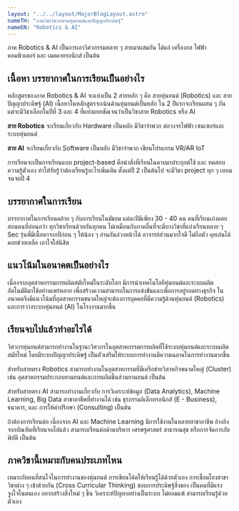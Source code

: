 ```yaml
---
layout: "../../layout/MajorBlogLayout.astro"
nameTH: "ภาควิชาวิศวกรรมหุ่นยนต์และปัญญาประดิษฐ์"
nameEN: "Robotics & AI"
---
```



ภาค Robotics & AI เป็นการเอาวิศวกรรมหลาย ๆ สายมาผสมกัน ได้แก่ เครื่องกล ไฟฟ้า คอมพิวเตอร์ และ เมคคาทรอนิกส์ เป็นต้น

## เนื้อหา บรรยากาศในการเรียนเป็นอย่างไร
หลักสูตรของภาค Robotics & AI จะแบ่งเป็น 2 สายหลัก ๆ คือ สายหุ่นยนต์ (Robotics) และ สายปัญญาประดิษฐ์ (AI) เนื้อหาในหลักสูตรจะเน้นด้านหุ่นยนต์เป็นหลัก ใน 2 ปีแรกจะเรียนผสม ๆ กัน แต่จะมีวิชาเลือกในปีที่ 3 และ 4 ที่แบ่งแยกชัดเจนว่าเป็นวิชาสาย Robotics หรือ AI

**สาย Robotics** จะเรียนเกี่ยวกับ Hardware เป็นหลัก มีวิชาจำพวก ต่อวงจรไฟฟ้า เซนเซอร์และระบบหุ่นยนต์

**สาย AI** จะเรียนเกี่ยวกับ Software เป็นหลัก มีวิชาจำพวก เขียนโปรแกรม VR/AR IoT

การเรียนจะเป็นการเรียนแบบ project-based คือนำสิ่งที่เรียนในคาบมาประยุกต์ใช้ และ ทดสอบความรู้ตัวเอง ทำให้รับรู้ว่าต้องเรืยนรู้อะไรเพิ่มเติม ตั้งแต่ปี 2 เป็นต้นไป จะมีวิชา project ทุก ๆ เทอม จนจบปี 4


## บรรยากาศในการเรียน
บรรยากาศในการเรียนคล้าย ๆ กับการเรียนในมัธยม แต่ละปีมีเพียง 30 - 40 คน คนที่เรียนเก่งคอยสอนคนที่อ่อนกว่า ทุกวิชาเรียนด้วยกันทุกคน ไม่เหมือนกับภาคอื่นที่จะมีบางวิชาที่แบ่งเรียนหลาย ๆ Sec รุ่นพี่มีเนื้อหาจากปีก่อน ๆ ให้น้อง ๆ อ่านกันล่วงหน้าได้ อาจารย์ส่วนมากใจดี ไม่ถือตัว คุยเล่นได้ คอยช่วยเหลือ เอาใจใส่นิสิต


## แนวโน้มในอนาคตเป็นอย่างไร
เนื่องจากอุตสาหกรรมการผลิตสมัยใหม่ในระดับโลก มีการนำเทคโนโลยีหุ่นยนต์และระบบผลิตอัตโนมัติมาใช้อย่างแพร่หลาย เพื่อสร้างความสามารถในการแข่งขันและเพื่อการอยู่รอดทางธุรกิจ ในอนาคตจึงมีแนวโน้มที่อุตสาหกรรมขนาดใหญ่จะต้องการบุคคลที่มีความรู้ด้านหุ่นยนต์ (Robotics) และการวางระบบหุ่นยนต์ (AI) ในโรงงานมากขึ้น


## เรียนจบไปแล้วทำอะไรได้
วิศวกรหุ่นยนต์สามารถทำงานในฐานะวิศวกรในอุตสาหกรรมการผลิตที่ใช้ระบบหุ่นยนต์และระบบผลิตสมัยใหม่ โดยมีระบบปัญญาประดิษฐ์ เป็นตัวเสริมให้ระบบการทำงานมีความฉลาดในการทำงานมากขึ้น

สำหรับสายตรง Robotics สามารถทำงานในอุตสาหกรรมที่มีเครือข่ายวิสาหกิจขนาดใหญ่ (Cluster)  เช่น อุตสาหกรรมประกอบยานยนต์และการผลิตชิ้นส่วนยานยนต์ เป็นต้น

สำหรับสายตรง AI สามารถทำงานเกี่ยวกับ การวิเคราะห์ข้อมูล (Data Analytics), Machine Learning, Big Data สาขาอาชีพที่ทำงานได้ เช่น ธุรกรรมอิเล็กทรอนิกส์ (E - Business), ธนาคาร, และ การให้คำปรึกษา (Consulting) เป็นต้น

ถ้าต้องการเรียนต่อ เนื่องจาก AI และ Machine Learning มีการใช้งานในหลายสาขาอาชีพ อ้างอิงจากบัณฑิตที่เรียนจบไปแล้ว สามารถเรียนต่อด้านบริหาร เศรษฐศาสตร์ สาธารณสุข หรือการจัดการภัยพิบัติ เป็นต้น


## ภาควิชานี้เหมาะกับคนประเภทไหน
เหมาะกับคนที่สนใจในการทำงานของหุ่นยนต์ การเขียนโค้ดให้เรียนรู้ได้ด้วยตัวเอง การเชื่อมโยงสาขาวิชาต่าง ๆ เข้าด้วยกัน (Cross Curricular Thinking) ชอบการประดิษฐ์สิ่งของ เป็นคนที่มีแรงจูงใจในตนเอง อยากสร้างสิ่งใหม่ ๆ ขึ้น วิเคราะห์ปัญหาอย่างเป็นระบบ ไม่ยอมแพ้ สามารถเรียนรู้ด้วยตัวเอง